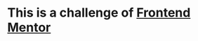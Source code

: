 # This is a challenge of [Frontend Mentor](https://www.frontendmentor.io/challenges/social-links-profile-UG32l9m6dQ)
